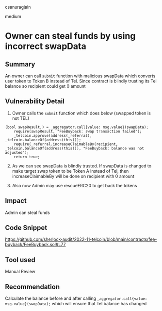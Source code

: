 csanuragjain

medium

# Owner can steal funds by using incorrect swapData

## Summary
An owner can call `submit` function with malicious swapData which converts user token to Token B instead of Tel. Since contract is blindly trusting its Tel balance so recipient could get 0 amount 

## Vulnerability Detail
1. Owner calls the `submit` function which does below (swapped token is not TEL)

```solidity
(bool swapResult,) = _aggregator.call{value: msg.value}(swapData);
    require(swapResult, "FeeBuyback: swap transaction failed");
    _telcoin.approve(address(_referral), _telcoin.balanceOf(address(this)));
    require(_referral.increaseClaimableBy(recipient, _telcoin.balanceOf(address(this))), "FeeBuyback: balance was not adjusted");
    return true;
```

2. As we can see swapData is blindly trusted. If swapData is changed to make target swap token to be Token A instead of Tel, then increaseClaimableBy will be done on recipient with 0 amount

3. Also now Admin may use rescueERC20 to get back the tokens

## Impact
Admin can steal funds

## Code Snippet
https://github.com/sherlock-audit/2022-11-telcoin/blob/main/contracts/fee-buyback/FeeBuyback.sol#L77

## Tool used
Manual Review

## Recommendation
Calculate the balance before and after calling `_aggregator.call{value: msg.value}(swapData);` which will ensure that Tel balance has changed